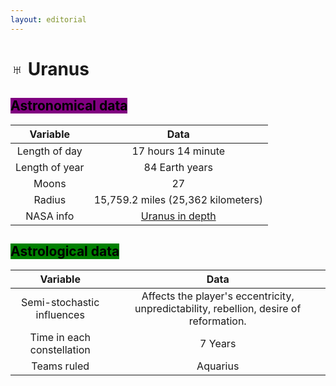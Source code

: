```yaml
---
layout: editorial
---
```


# ♅ Uranus

## <mark style="background-color:purple;">Astronomical data</mark>

|    Variable    |                                   Data                                   |
| :------------: | :----------------------------------------------------------------------: |
|  Length of day |                            17 hours 14 minute                            |
| Length of year |                              84 Earth years                              |
|      Moons     |                                    27                                    |
|     Radius     |                    15,759.2 miles (25,362 kilometers)                    |
|    NASA info   | [Uranus in depth](https://solarsystem.nasa.gov/planets/uranus/in-depth/) |



## <mark style="background-color:green;">Astrological data</mark>

|          Variable          |                                          Data                                          |
| :------------------------: | :------------------------------------------------------------------------------------: |
| Semi-stochastic influences | Affects the player's eccentricity, unpredictability, rebellion, desire of reformation. |
| Time in each constellation |                                         7 Years                                        |
|         Teams ruled        |                                        Aquarius                                        |

